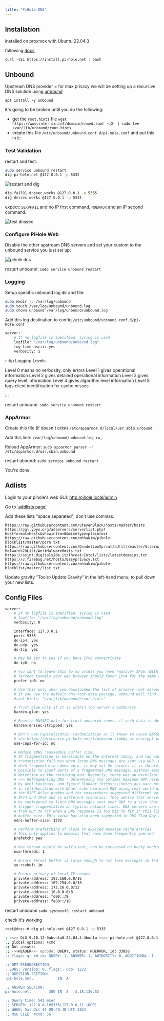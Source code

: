 ```yaml
---
title: "PiHole DNS"
---
```


## Installation

installed on proxmox with Ubuntu 22.04.3

following [docs](https://docs.pi-hole.net/main/basic-install/)

`curl -sSL https://install.pi-hole.net | bash`

## Unbound

Upstream DNS provider = for max privacy we will be setting up a recursive DNS solution using [unbound](https://docs.pi-hole.net/guides/dns/unbound/)

`apt install -y unbound`

it's going to be broken until you do the following:

- get the `root.hints` file `wget https://www.internic.net/domain/named.root -qO- | sudo tee /var/lib/unbound/root.hints`
- create this file `/etc/unbound/unbound.conf.d/pi-hole.conf` and put this in it:

### Test Validation

restart and test:

```bash
sudo service unbound restart
dig pi-hole.net @127.0.0.1 -p 5335
```

![restart and dig](/img/pihole-restart-test.png)

```bash
dig fail01.dnssec.works @127.0.0.1 -p 5335
dig dnssec.works @127.0.0.1 -p 5335
```

expect: `SERVFAIL` and no IP first command, `NOERROR` and an IP second command.

![test dnssec](/img/pihole-testdnssec.png)

### Configure PiHole Web

Disable the other upstream DNS servers and set your custom to the unbound service you just set up:

![pihole dns](/img/pihole-config-web.png)

restart unbound: `sudo service unbound restart`

### Logging

Setup specific unbound log dir and file:

```bash
sudo mkdir -p /var/log/unbound
sudo touch /var/log/unbound/unbound.log
sudo chown unbound /var/log/unbound/unbound.log
```

Add this log destination to config `/etc/unbound/unbound.conf.d/pi-hole.conf`

```bash
server:
    # If no logfile is specified, syslog is used
    logfile: "/var/log/unbound/unbound.log"
    log-time-ascii: yes
    verbosity: 1
```

:::tip Logging Levels

Level 0 means no verbosity, only errors
Level 1 gives operational information
Level 2 gives  detailed operational  information
Level 3 gives query level information
Level 4 gives  algorithm  level  information
Level 5 logs client identification for cache misses

:::

restart unbound: `sudo service unbound restart`

### AppArmor

Create this file (if doesn't exist) `/etc/apparmor.d/local/usr.sbin.unbound`

Add this line: `/var/log/unbound/unbound.log rw,`

Reload AppArmor: `sudo apparmor_parser -r /etc/apparmor.d/usr.sbin.unbound`

restart ubound: `sudo service unbound restart`

You're done.

## Adlists

Login to your pihole's web GUI: [http:/pihole.local/admin](http:/pihole.local/admin)

Go to ['addlists page'](http://pihole.local/admin/groups-adlists.php)

Add these lists "space separated", don't use commas.

```text
https://raw.githubusercontent.com/StevenBlack/hosts/master/hosts
https://pgl.yoyo.org/adservers/serverlist.php?hostformat=hosts&showintro=0&mimetype=plaintext
https://raw.githubusercontent.com/mhhakim/pihole-blocklist/master/porn.txt
https://raw.githubusercontent.com/DandelionSprout/adfilt/master/Alternate%20versions%20Anti-Malware%20List/AntiMalwareHosts.txt
https://osint.digitalside.it/Threat-Intel/lists/latestdomains.txt
https://v.firebog.net/hosts/Easyprivacy.txt
https://raw.githubusercontent.com/mhhakim/pihole-blocklist/master/list.txt
```

Update gravity "Tools>Update Gravity" in the left-hand menu, to pull down your new lists.

## Config Files

```bash
server:
    # If no logfile is specified, syslog is used
    # logfile: "/var/log/unbound/unbound.log"
    verbosity: 0

    interface: 127.0.0.1
    port: 5335
    do-ip4: yes
    do-udp: yes
    do-tcp: yes

    # May be set to yes if you have IPv6 connectivity
    do-ip6: no

    # You want to leave this to no unless you have *native* IPv6. With 6to4 and
    # Terredo tunnels your web browser should favor IPv4 for the same reasons
    prefer-ip6: no

    # Use this only when you downloaded the list of primary root servers!
    # If you use the default dns-root-data package, unbound will find it automatically
    #root-hints: "/var/lib/unbound/root.hints"

    # Trust glue only if it is within the server's authority
    harden-glue: yes

    # Require DNSSEC data for trust-anchored zones, if such data is absent, the zone becomes BOGUS
    harden-dnssec-stripped: yes

    # Don't use Capitalization randomization as it known to cause DNSSEC issues sometimes
    # see https://discourse.pi-hole.net/t/unbound-stubby-or-dnscrypt-proxy/9378 for further details
    use-caps-for-id: no

    # Reduce EDNS reassembly buffer size.
    # IP fragmentation is unreliable on the Internet today, and can cause
    # transmission failures when large DNS messages are sent via UDP. Even
    # when fragmentation does work, it may not be secure; it is theoretically
    # possible to spoof parts of a fragmented DNS message, without easy
    # detection at the receiving end. Recently, there was an excellent study
    # >>> Defragmenting DNS - Determining the optimal maximum UDP response size for DNS <<<
    # by Axel Koolhaas, and Tjeerd Slokker (https://indico.dns-oarc.net/event/36/contributions/776/)
    # in collaboration with NLnet Labs explored DNS using real world data from the
    # the RIPE Atlas probes and the researchers suggested different values for
    # IPv4 and IPv6 and in different scenarios. They advise that servers should
    # be configured to limit DNS messages sent over UDP to a size that will not
    # trigger fragmentation on typical network links. DNS servers can switch
    # from UDP to TCP when a DNS response is too big to fit in this limited
    # buffer size. This value has also been suggested in DNS Flag Day 2020.
    edns-buffer-size: 1232

    # Perform prefetching of close to expired message cache entries
    # This only applies to domains that have been frequently queried
    prefetch: yes

    # One thread should be sufficient, can be increased on beefy machines. In reality for most users running on small networks or on a single machine, it should be unnecessary to seek performance enhancement by increasing num-threads above 1.
    num-threads: 1

    # Ensure kernel buffer is large enough to not lose messages in traffic spikes
    so-rcvbuf: 1m

    # Ensure privacy of local IP ranges
    private-address: 192.168.0.0/16
    private-address: 169.254.0.0/16
    private-address: 172.16.0.0/12
    private-address: 10.0.0.0/8
    private-address: fd00::/8
    private-address: fe80::/10
```

restart unbound `sudo systemctl restart unbound`

check it's working

```bash
root@dns:~# dig pi-hole.net @127.0.0.1 -p 5335

; <<>> DiG 9.18.12-0ubuntu0.22.04.3-Ubuntu <<>> pi-hole.net @127.0.0.1 -p 5335
;; global options: +cmd
;; Got answer:
;; ->>HEADER<<- opcode: QUERY, status: NOERROR, id: 33858
;; flags: qr rd ra; QUERY: 1, ANSWER: 1, AUTHORITY: 0, ADDITIONAL: 1

;; OPT PSEUDOSECTION:
; EDNS: version: 0, flags:; udp: 1232
;; QUESTION SECTION:
;pi-hole.net.			IN	A

;; ANSWER SECTION:
pi-hole.net.		300	IN	A	3.18.136.52

;; Query time: 543 msec
;; SERVER: 127.0.0.1#5335(127.0.0.1) (UDP)
;; WHEN: Sat Oct 14 09:49:40 UTC 2023
;; MSG SIZE  rcvd: 56
```
